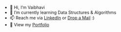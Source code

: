 - 👋 Hi, I’m Vaibhavi
- 🌱 I’m currently learning Data Structures & Algorithms
- 📫 Reach me via [LinkedIn](https://www.linkedin.com/in/vaibhavi-pore-242042211/) or [Drop a Mail](mailto:porevaibhavi5@gmail.com) :)
- 🐾 View my [Portfolio](https://vpore.github.io/Portfolio/)
<!---- :page_facing_up: ...and [Resume](https://drive.google.com/file/d/1Mqh5gUXSJXctUDBg6ztSTX0VFo2VWNwN/view?usp=sharing)--->

<!---
vpore/vpore is a ✨ special ✨ repository because its `README.md` (this file) appears on your GitHub profile.
You can click the Preview link to take a look at your changes.
--->

